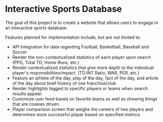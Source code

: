 # Interactive Sports Database

The goal of this project is to create a website that allows users to engage in an interactive sports database. 

Features planned for implementation include, but are not limited to:

- API Integration for data regarding Football, Basketball, Baseball and Soccer.
- Render the non-contextualized statistics of each player upon search (PPG, Total TD, Home Runs, etc.)
- Render contextualized statistics that give more depth to the individual player's responsibilities/impact. (TD:INT Ratio, WAR, PER, etc.)
- Feature an athlete of the day, play of the day, fact of the day, and article of the day about brief history of one franchise/club
- Render highlights tagged to specific players or teams when search results appear.
- Customize user feed based on favorite teams as well as showing things that are cookies driven.
- Player comparison screen that weighs the careers of two players and determines more successful player based on specified metrics.




